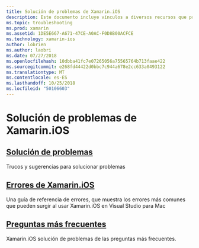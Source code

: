 ```yaml
---
title: Solución de problemas de Xamarin.iOS
description: Este documento incluye vínculos a diversos recursos que proporcionan información para Xamarin.iOS, una lista de posibles errores al compilar aplicaciones de Xamarin.iOS, solucionar problemas y preguntas más frecuentes.
ms.topic: troubleshooting
ms.prod: xamarin
ms.assetid: 1DE5E667-A671-47CE-A0AC-F0D8B00ACFCE
ms.technology: xamarin-ios
author: lobrien
ms.author: laobri
ms.date: 07/27/2018
ms.openlocfilehash: 10dbba41fc7e07265056a75565764b713faae422
ms.sourcegitcommit: e268fd44422d0bbc7c944a678e2cc633a0493122
ms.translationtype: MT
ms.contentlocale: es-ES
ms.lasthandoff: 10/25/2018
ms.locfileid: "50106603"
---
```

# <a name="troubleshooting-xamarinios"></a>Solución de problemas de Xamarin.iOS

## <a name="troubleshootingiostroubleshootingtroubleshootingmd"></a>[Solución de problemas](~/ios/troubleshooting/troubleshooting.md)

Trucos y sugerencias para solucionar problemas

## <a name="xamarinios-errorsiostroubleshootingmtouch-errorsmd"></a>[Errores de Xamarin.iOS](~/ios/troubleshooting/mtouch-errors.md)

Una guía de referencia de errores, que muestra los errores más comunes que pueden surgir al usar Xamarin.iOS en Visual Studio para Mac

## <a name="frequently-asked-questionsquestionsindexmd"></a>[Preguntas más frecuentes](questions/index.md)

Xamarin.iOS solución de problemas de las preguntas más frecuentes.
